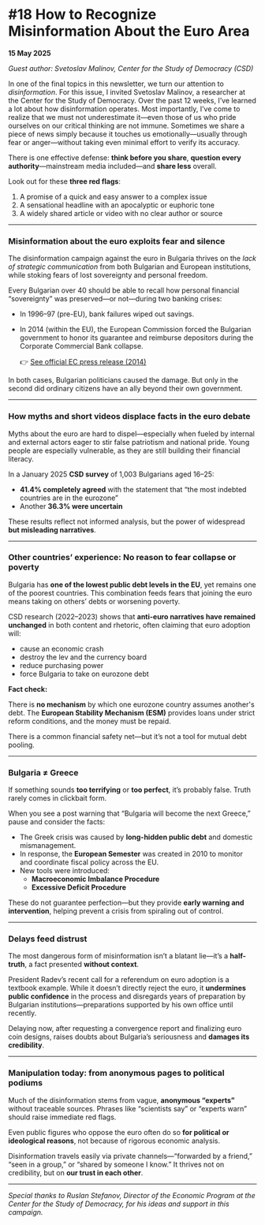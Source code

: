 # #18 How to Recognize Misinformation About the Euro Area

**15 May 2025**

*Guest author: Svetoslav Malinov, Center for the Study of Democracy (CSD)*

In one of the final topics in this newsletter, we turn our attention to *disinformation*. For this issue, I invited Svetoslav Malinov, a researcher at the Center for the Study of Democracy. Over the past 12 weeks, I’ve learned a lot about how disinformation operates. Most importantly, I’ve come to realize that we must not underestimate it—even those of us who pride ourselves on our critical thinking are not immune. Sometimes we share a piece of news simply because it touches us emotionally—usually through fear or anger—without taking even minimal effort to verify its accuracy.

There is one effective defense: **think before you share**, **question every authority**—mainstream media included—and **share less** overall.

Look out for these **three red flags**:

1. A promise of a quick and easy answer to a complex issue
2. A sensational headline with an apocalyptic or euphoric tone
3. A widely shared article or video with no clear author or source

---

### **Misinformation about the euro exploits fear and silence**

The disinformation campaign against the euro in Bulgaria thrives on the *lack of strategic communication* from both Bulgarian and European institutions, while stoking fears of lost sovereignty and personal freedom.

Every Bulgarian over 40 should be able to recall how personal financial “sovereignty” was preserved—or not—during two banking crises:

- In 1996–97 (pre-EU), bank failures wiped out savings.
- In 2014 (within the EU), the European Commission forced the Bulgarian government to honor its guarantee and reimburse depositors during the Corporate Commercial Bank collapse.
    
    👉 [See official EC press release (2014)](https://ec.europa.eu/commission/presscorner/detail/en/ip_14_1041)
    

In both cases, Bulgarian politicians caused the damage. But only in the second did ordinary citizens have an ally beyond their own government.

---

### **How myths and short videos displace facts in the euro debate**

Myths about the euro are hard to dispel—especially when fueled by internal and external actors eager to stir false patriotism and national pride. Young people are especially vulnerable, as they are still building their financial literacy.

In a January 2025 **CSD survey** of 1,003 Bulgarians aged 16–25:

- **41.4% completely agreed** with the statement that “the most indebted countries are in the eurozone”
- Another **36.3% were uncertain**

These results reflect not informed analysis, but the power of widespread **but misleading narratives**.

---

### **Other countries’ experience: No reason to fear collapse or poverty**

Bulgaria has **one of the lowest public debt levels in the EU**, yet remains one of the poorest countries. This combination feeds fears that joining the euro means taking on others’ debts or worsening poverty.

CSD research (2022–2023) shows that **anti-euro narratives have remained unchanged** in both content and rhetoric, often claiming that euro adoption will:

- cause an economic crash
- destroy the lev and the currency board
- reduce purchasing power
- force Bulgaria to take on eurozone debt

**Fact check:**

There is **no mechanism** by which one eurozone country assumes another's debt. The **European Stability Mechanism (ESM)** provides loans under strict reform conditions, and the money must be repaid.

There is a common financial safety net—but it’s not a tool for mutual debt pooling.

---

### **Bulgaria ≠ Greece**

If something sounds **too terrifying** or **too perfect**, it’s probably false. Truth rarely comes in clickbait form.

When you see a post warning that “Bulgaria will become the next Greece,” pause and consider the facts:

- The Greek crisis was caused by **long-hidden public debt** and domestic mismanagement.
- In response, the **European Semester** was created in 2010 to monitor and coordinate fiscal policy across the EU.
- New tools were introduced:
    - **Macroeconomic Imbalance Procedure**
    - **Excessive Deficit Procedure**

These do not guarantee perfection—but they provide **early warning and intervention**, helping prevent a crisis from spiraling out of control.

---

### **Delays feed distrust**

The most dangerous form of misinformation isn’t a blatant lie—it’s a **half-truth**, a fact presented **without context**.

President Radev’s recent call for a referendum on euro adoption is a textbook example. While it doesn’t directly reject the euro, it **undermines public confidence** in the process and disregards years of preparation by Bulgarian institutions—preparations supported by his own office until recently.

Delaying now, after requesting a convergence report and finalizing euro coin designs, raises doubts about Bulgaria’s seriousness and **damages its credibility**.

---

### **Manipulation today: from anonymous pages to political podiums**

Much of the disinformation stems from vague, **anonymous “experts”** without traceable sources. Phrases like “scientists say” or “experts warn” should raise immediate red flags.

Even public figures who oppose the euro often do so **for political or ideological reasons**, not because of rigorous economic analysis.

Disinformation travels easily via private channels—“forwarded by a friend,” “seen in a group,” or “shared by someone I know.” It thrives not on credibility, but on **our trust in each other**.

---

*Special thanks to Ruslan Stefanov, Director of the Economic Program at the Center for the Study of Democracy, for his ideas and support in this campaign.*